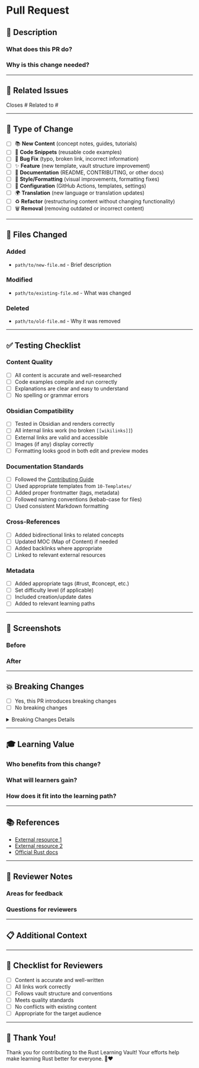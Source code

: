 # Pull Request

## 📝 Description

<!-- Provide a brief description of the changes in this PR -->

### What does this PR do?

<!-- Explain what changes you've made and why -->

### Why is this change needed?

<!-- Describe the problem this PR solves or the feature it adds -->

---

## 🔗 Related Issues

<!-- Link to related issues using #issue_number -->

Closes #
Related to #

---

## 🎯 Type of Change

<!-- Check all that apply by replacing [ ] with [x] -->

- [ ] 📚 **New Content** (concept notes, guides, tutorials)
- [ ] 💾 **Code Snippets** (reusable code examples)
- [ ] 🐛 **Bug Fix** (typo, broken link, incorrect information)
- [ ] ✨ **Feature** (new template, vault structure improvement)
- [ ] 📖 **Documentation** (README, CONTRIBUTING, or other docs)
- [ ] 🎨 **Style/Formatting** (visual improvements, formatting fixes)
- [ ] 🔧 **Configuration** (GitHub Actions, templates, settings)
- [ ] 🌍 **Translation** (new language or translation updates)
- [ ] ♻️ **Refactor** (restructuring content without changing functionality)
- [ ] 🗑️ **Removal** (removing outdated or incorrect content)

---

## 📂 Files Changed

<!-- List the main files added, modified, or deleted -->

### Added
- `path/to/new-file.md` - Brief description

### Modified
- `path/to/existing-file.md` - What was changed

### Deleted
- `path/to/old-file.md` - Why it was removed

---

## ✅ Testing Checklist

<!-- Check all items that apply -->

### Content Quality
- [ ] All content is accurate and well-researched
- [ ] Code examples compile and run correctly
- [ ] Explanations are clear and easy to understand
- [ ] No spelling or grammar errors

### Obsidian Compatibility
- [ ] Tested in Obsidian and renders correctly
- [ ] All internal links work (no broken `[[wikilinks]]`)
- [ ] External links are valid and accessible
- [ ] Images (if any) display correctly
- [ ] Formatting looks good in both edit and preview modes

### Documentation Standards
- [ ] Followed the [Contributing Guide](../CONTRIBUTING.md)
- [ ] Used appropriate templates from `10-Templates/`
- [ ] Added proper frontmatter (tags, metadata)
- [ ] Followed naming conventions (kebab-case for files)
- [ ] Used consistent Markdown formatting

### Cross-References
- [ ] Added bidirectional links to related concepts
- [ ] Updated MOC (Map of Content) if needed
- [ ] Added backlinks where appropriate
- [ ] Linked to relevant external resources

### Metadata
- [ ] Added appropriate tags (#rust, #concept, etc.)
- [ ] Set difficulty level (if applicable)
- [ ] Included creation/update dates
- [ ] Added to relevant learning paths

---

## 📸 Screenshots

<!-- If your changes affect the visual appearance, include screenshots -->
<!-- You can drag and drop images here -->

### Before
<!-- Screenshot of the old state (if applicable) -->

### After
<!-- Screenshot of the new state -->

---

## 💥 Breaking Changes

<!-- Does this PR introduce any breaking changes? -->

- [ ] Yes, this PR introduces breaking changes
- [ ] No breaking changes

<!-- If yes, describe the breaking changes and migration steps -->

<details>
<summary>Breaking Changes Details</summary>

<!-- Describe what breaks and how users should adapt -->

</details>

---

## 🎓 Learning Value

<!-- For content additions, explain the educational value -->

### Who benefits from this change?
<!-- Beginners? Intermediate learners? Advanced users? -->

### What will learners gain?
<!-- What skills or knowledge does this provide? -->

### How does it fit into the learning path?
<!-- Where does this fit in the overall Rust learning journey? -->

---

## 📚 References

<!-- Link to any references used -->

- [External resource 1](URL)
- [External resource 2](URL)
- [Official Rust docs](URL)

---

## 🔄 Reviewer Notes

<!-- Any specific areas you'd like reviewers to focus on? -->

### Areas for feedback
<!-- What aspects would you like reviewers to pay special attention to? -->

### Questions for reviewers
<!-- Any questions or concerns you want to discuss? -->

---

## 📋 Additional Context

<!-- Add any other context, explanations, or notes for reviewers -->

---

## 🏁 Checklist for Reviewers

<!-- Reviewers: Check these items when reviewing -->

- [ ] Content is accurate and well-written
- [ ] All links work correctly
- [ ] Follows vault structure and conventions
- [ ] Meets quality standards
- [ ] No conflicts with existing content
- [ ] Appropriate for the target audience

---

## 🙏 Thank You!

Thank you for contributing to the Rust Learning Vault! Your efforts help make learning Rust better for everyone. 🦀❤️

<!-- 
Tips for a great PR:
- Keep it focused - one feature/fix per PR
- Write clear commit messages
- Respond to feedback promptly
- Be patient with the review process
- Ask questions if anything is unclear

Need help? Check our Contributing Guide or ask in the discussion!
-->